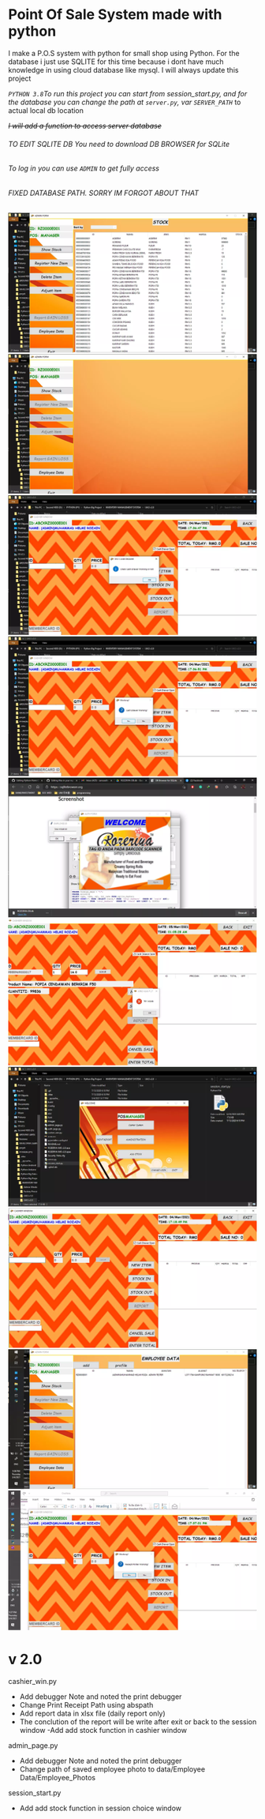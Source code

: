 # Point Of Sale System made with python
I make a P.O.S system with python for small shop using Python. For the database i just use SQLITE for this time because i dont have much knowledge in using cloud database like mysql. I will always update this project

_`PYTHON 3.8`To run this project you can start from session_start.py, and for the database
you can change the path at `server.py`, var `SERVER_PATH`_ to actual local db location

_~~I will add a function to access server database~~_


###### TO EDIT SQLITE DB You need to download DB BROWSER for SQLite
###### To log in you can use `ADMIN` to get fully access
###### FIXED DATABASE PATH. SORRY IM FORGOT ABOUT THAT

![face](/readme_img/0.webp) ![face](/readme_img/4.webp)
![face](/readme_img/1.webp) ![face](/readme_img/5.webp)
![face](/readme_img/2.webp) ![face](/readme_img/6.webp)
![face](/readme_img/3.webp) ![face](/readme_img/7.webp)
![face](/readme_img/8.webp) ![face](/readme_img/9.webp)


v 2.0
=

cashier_win.py
- Add debugger Note and noted the print debugger
- Change Print Receipt Path using abspath
- Add report data in xlsx file (daily report only)
- The conclution of the report will be write after exit or back to the session window
-Add add stock function in cashier window


admin_page.py
- Add debugger Note and noted the print debugger
- Change path of saved employee photo to data/Employee Data/Employee_Photos


session_start.py
- Add add stock function in session choice window

